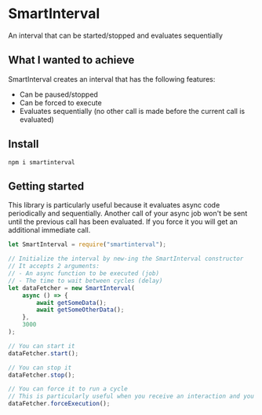 # SmartInterval

An interval that can be started/stopped and evaluates sequentially

## What I wanted to achieve

SmartInterval creates an interval that has the following features:
- Can be paused/stopped
- Can be forced to execute
- Evaluates sequentially (no other call is made before the current call is evaluated)

## Install

`npm i smartinterval`

## Getting started

This library is particularly useful because it evaluates async code periodically and sequentially.
Another call of your async job won't be sent until the previous call has been evaluated.
If you force it you will get an additional immediate call.

```js
let SmartInterval = require("smartinterval");

// Initialize the interval by new-ing the SmartInterval constructor
// It accepts 2 arguments:
// - An async function to be executed (job)
// - The time to wait between cycles (delay)
let dataFetcher = new SmartInterval(
    async () => {
        await getSomeData();
        await getSomeOtherData();
    },
    3000
);

// You can start it
dataFetcher.start();

// You can stop it
dataFetcher.stop();

// You can force it to run a cycle
// This is particularly useful when you receive an interaction and you want to immediately fetch the data
dataFetcher.forceExecution();
```
